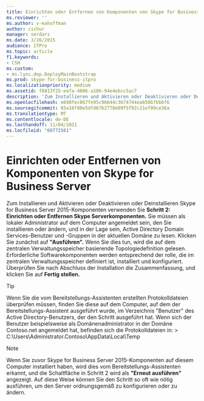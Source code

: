 ```yaml
---
title: Einrichten oder Entfernen von Komponenten von Skype for Business Server
ms.reviewer: ''
ms.author: v-mahoffman
author: cichur
manager: serdars
ms.date: 3/26/2015
audience: ITPro
ms.topic: article
f1.keywords:
- CSH
ms.custom:
- ms.lync.dep.DeployMainBootstrap
ms.prod: skype-for-business-itpro
ms.localizationpriority: medium
ms.assetid: f8813f25-eafa-4006-a186-94e4ebcc5ac7
description: 'Zum Installieren und Aktivieren oder Deaktivieren oder Deinstallieren Skype for Business Server 2015-Komponenten verwenden Sie Schritt 2: Einrichten oder Entfernen Skype Serverkomponenten. Sie müssen als lokaler Administrator auf dem Computer angemeldet sein, den Sie installieren oder ändern, und in der Lage sein, Active Directory Domain Services-Benutzer und -Gruppen in der aktuellen Domäne zu lesen. Klicken Sie zunächst auf "Ausführen". Wenn Sie dies tun, wird die auf dem zentralen Verwaltungsspeicher basierende Topologiedefinition gelesen. Erforderliche Softwarekomponenten werden entsprechend der rolle, die im zentralen Verwaltungsspeicher definiert ist, installiert und konfiguriert. Wenn die Installation abgeschlossen ist, überprüfen Sie die Zusammenfassung, und klicken Sie auf Fertig stellen.'
ms.openlocfilehash: e690fec067fe95c96644c3674744ea650b7bb6f6
ms.sourcegitcommit: 65a10f80e5dfd67b2778e09f5f92c21ef09ce36a
ms.translationtype: MT
ms.contentlocale: de-DE
ms.lasthandoff: 11/04/2021
ms.locfileid: "60772561"
---
```

# <a name="setup-or-remove-skype-for-business-server-components"></a>Einrichten oder Entfernen von Komponenten von Skype for Business Server
 
Zum Installieren und Aktivieren oder Deaktivieren oder Deinstallieren Skype for Business Server 2015-Komponenten verwenden Sie **Schritt 2: Einrichten oder Entfernen Skype Serverkomponenten.** Sie müssen als lokaler Administrator auf dem Computer angemeldet sein, den Sie installieren oder ändern, und in der Lage sein, Active Directory Domain Services-Benutzer und -Gruppen in der aktuellen Domäne zu lesen. Klicken Sie zunächst auf **"Ausführen".** Wenn Sie dies tun, wird die auf dem zentralen Verwaltungsspeicher basierende Topologiedefinition gelesen. Erforderliche Softwarekomponenten werden entsprechend der rolle, die im zentralen Verwaltungsspeicher definiert ist, installiert und konfiguriert. Überprüfen Sie nach Abschluss der Installation die Zusammenfassung, und klicken Sie auf **Fertig stellen.**
  
> [!TIP]
> Wenn Sie die vom Bereitstellungs-Assistenten erstellten Protokolldateien überprüfen müssen, finden Sie diese auf dem Computer, auf dem der Bereitstellungs-Assistent ausgeführt wurde, im Verzeichnis "Benutzer" des Active Directory-Benutzers, der den Schritt ausgeführt hat. Wenn sich der Benutzer beispielsweise als Domänenadministrator in der Domäne Contoso.net angemeldet hat, befinden sich die Protokolldateien in: > C:\Users\Administrator.Contoso\AppData\Local\Temp 
  
> [!NOTE]
> Wenn Sie zuvor Skype for Business Server 2015-Komponenten auf diesem Computer installiert haben, wird dies vom Bereitstellungs-Assistenten erkannt, und die Schaltfläche in Schritt 2 wird als **"Erneut ausführen"** angezeigt. Auf diese Weise können Sie den Schritt so oft wie nötig ausführen, um den Server ordnungsgemäß zu konfigurieren oder zu ändern. 
  

